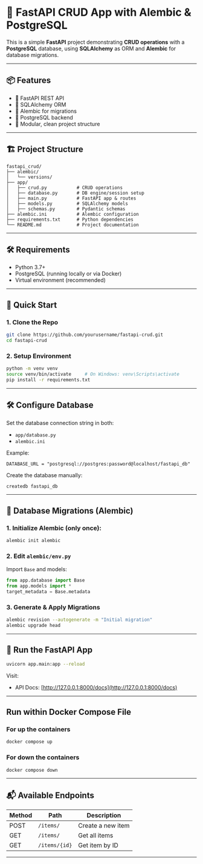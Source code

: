 # 🚀 FastAPI CRUD App with Alembic & PostgreSQL

This is a simple **FastAPI** project demonstrating **CRUD operations** with a **PostgreSQL** database, using **SQLAlchemy** as ORM and **Alembic** for database migrations.

---

## 📦 Features

- 🔧 FastAPI REST API
- 🧰 SQLAlchemy ORM
- 🔄 Alembic for migrations
- 🐘 PostgreSQL backend
- 📁 Modular, clean project structure

---

## 🏗️ Project Structure

```
fastapi_crud/
├── alembic/
│   └── versions/
├── app/
│   ├── crud.py           # CRUD operations
│   ├── database.py       # DB engine/session setup
│   ├── main.py           # FastAPI app & routes
│   ├── models.py         # SQLAlchemy models
│   ├── schemas.py        # Pydantic schemas
├── alembic.ini           # Alembic configuration
├── requirements.txt      # Python dependencies
└── README.md             # Project documentation
```

---

## 🛠️ Requirements

- Python 3.7+
- PostgreSQL (running locally or via Docker)
- Virtual environment (recommended)

---

## 🧪 Quick Start

### 1. Clone the Repo

```bash
git clone https://github.com/yourusername/fastapi-crud.git
cd fastapi-crud
```

### 2. Setup Environment

```bash
python -m venv venv
source venv/bin/activate     # On Windows: venv\Scripts\activate
pip install -r requirements.txt
```

---

## 🛠️ Configure Database

Set the database connection string in both:

- `app/database.py`
- `alembic.ini`

Example:

```
DATABASE_URL = "postgresql://postgres:password@localhost/fastapi_db"
```

Create the database manually:

```bash
createdb fastapi_db
```

---

## 🧬 Database Migrations (Alembic)

### 1. Initialize Alembic (only once):

```bash
alembic init alembic
```

### 2. Edit `alembic/env.py`

Import `Base` and models:

```python
from app.database import Base
from app.models import *
target_metadata = Base.metadata
```

### 3. Generate & Apply Migrations

```bash
alembic revision --autogenerate -m "Initial migration"
alembic upgrade head
```

---

## 🚀 Run the FastAPI App

```bash
uvicorn app.main:app --reload
```

Visit:

- API Docs: [http://127.0.0.1:8000/docs](http://127.0.0.1:8000/docs)

---
## Run within Docker Compose File

### For up the containers
```zsh
docker compose up
```

### For down the containers
```zsh
docker compose down
```

---

## 📬 Available Endpoints

| Method | Path            | Description         |
|--------|------------------|---------------------|
| POST   | `/items/`        | Create a new item   |
| GET    | `/items/`        | Get all items       |
| GET    | `/items/{id}`    | Get item by ID      |

---
